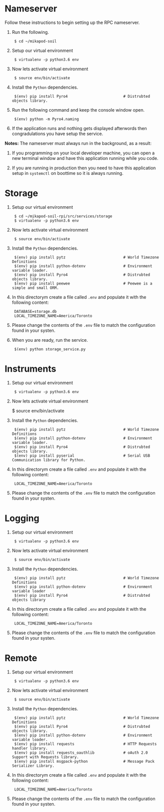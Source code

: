 # Nameserver
Follow these instructions to begin setting up the RPC nameserver.

1. Run the following.

        $ cd ~/mikapod-soil

2. Setup our virtual environment

        $ virtualenv -p python3.6 env

3. Now lets activate virtual environment

        $ source env/bin/activate

4. Install the ``Python`` dependencies.

        $(env) pip install Pyro4                         # Distrubted objects library.

5. Run the following command and keep the console window open.

        $(env) python -m Pyro4.naming

6. If the application runs and nothing gets displayed afterwords then congradulations you have setup the service.

**Notes:**
The nameserver must always run in the background, as a result:

1. If you programming on your local developer machine, you can open a new terminal window and have this application running while you code.

2. If you are running in production then you need to have this application setup in ``systemctl`` on boottime so it is always running.

# Storage
1. Setup our virtual environment

        $ cd ~/mikapod-soil-rpi/src/services/storage
        $ virtualenv -p python3.6 env

2. Now lets activate virtual environment

        $ source env/bin/activate

3. Install the ``Python`` dependencies.

        $(env) pip install pytz                          # World Timezone Definitions
        $(env) pip install python-dotenv                 # Environment variable loader.
        $(env) pip install Pyro4                         # Distrubted objects library.
        $(env) pip install peewee                        # Peewee is a simple and small ORM.

4. In this directorym create a file called ``.env`` and populate it with the following content:

        DATABASE=storage.db
        LOCAL_TIMEZONE_NAME=America/Toronto

5. Please change the contents of the ``.env`` file to match the configuration found in your systen.

6. When you are ready, run the service.

        $(env) python storage_service.py

# Instruments

1. Setup our virtual environment

        $ virtualenv -p python3.6 env

2. Now lets activate virtual environment

    $ source env/bin/activate

3. Install the ``Python`` dependencies.

        $(env) pip install pytz                          # World Timezone Definitions
        $(env) pip install python-dotenv                 # Environment variable loader.
        $(env) pip install Pyro4                         # Distrubted objects library.
        $(env) pip install pyserial                      # Serial USB Communication library for Python.

4. In this directorym create a file called ``.env`` and populate it with the following content:

        LOCAL_TIMEZONE_NAME=America/Toronto

5. Please change the contents of the ``.env`` file to match the configuration found in your systen.

# Logging
1. Setup our virtual environment

        $ virtualenv -p python3.6 env

2. Now lets activate virtual environment

        $ source env/bin/activate

3. Install the ``Python`` dependencies.

        $(env) pip install pytz                          # World Timezone Definitions
        $(env) pip install python-dotenv                 # Environment variable loader
        $(env) pip install Pyro4                         # Distrubted objects library

4. In this directorym create a file called ``.env`` and populate it with the following content:

        LOCAL_TIMEZONE_NAME=America/Toronto

5. Please change the contents of the ``.env`` file to match the configuration found in your systen.

# Remote

1. Setup our virtual environment

        $ virtualenv -p python3.6 env

2. Now lets activate virtual environment

        $ source env/bin/activate

3. Install the ``Python`` dependencies.

        $(env) pip install pytz                          # World Timezone Definitions
        $(env) pip install Pyro4                         # Distrubted objects library.
        $(env) pip install python-dotenv                 # Environment variable loader.
        $(env) pip install requests                      # HTTP Requests handler library.
        $(env) pip install requests_oauthlib             # oAuth 2.0 Support with Requests library.
        $(env) pip install msgpack-python                # Message Pack Serializer Library.

4. In this directorym create a file called ``.env`` and populate it with the following content:

        LOCAL_TIMEZONE_NAME=America/Toronto

5. Please change the contents of the ``.env`` file to match the configuration found in your systen.
